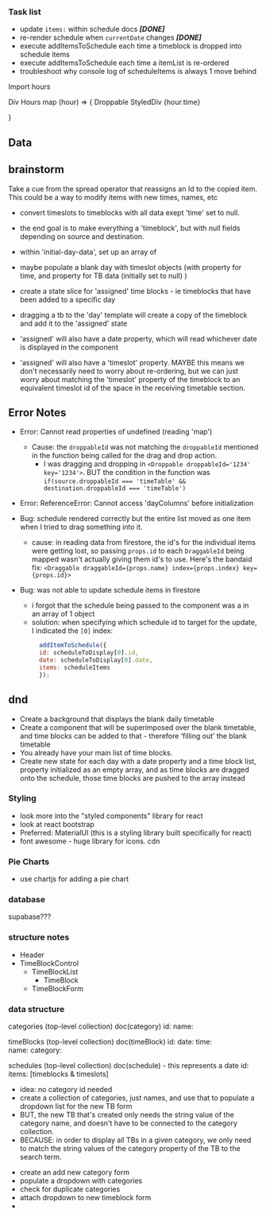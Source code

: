 
### Task list
 * update `items:` within schedule docs ***[DONE]***
 * re-render schedule when `currentDate` changes ***[DONE]***
 * execute addItemsToSchedule each time a timeblock is dropped into schedule items
 * execute addItemsToSchedule each time a itemList is re-ordered
 * troubleshoot why console log of scheduleItems is always 1 move behind


Import hours

Div 
  Hours map (hour) => {
    Droppable 
      StyledDiv
        {hour.time}
        <timeslot >

  }    








## Data

## brainstorm

Take a cue from the spread operator that reassigns an Id to the copied item. This could be a way to modify items with new times, names, etc

- convert timeslots to timeblocks with all data exept 'time' set to null.
- the end goal is to make everything a 'timeblock', but with null fields depending on source and destination.

- within 'initial-day-data', set up an array of 

- maybe populate a blank day with timeslot objects (with property for time, and property for TB data (initially set to null) )

- create a state slice for 'assigned' time blocks - ie timeblocks that have been added to a specific day
- dragging a tb to the 'day' template will create a copy of the timeblock and add it to the 'assigned' state
- 'assigned' will also have a date property, which will read whichever date is displayed in the component
- 'assigned' will also have a 'timeslot' property. MAYBE this means we don't necessarily need to worry about re-ordering, but we can just worry about matching the 'timeslot' property of the timeblock to an equivalent timeslot id of the space in the receiving timetable section.


## Error Notes
- Error: Cannot read properties of undefined (reading 'map') 
  - Cause: the `droppableId` was not matching the `droppableId` mentioned in the function being called for the drag and drop action.
    - I was dragging and dropping in `<Droppable droppableId='1234' key='1234'>`. 
      BUT the condition in the function was `if(source.droppableId === 'timeTable' && destination.droppableId === 'timeTable')`

- Error: ReferenceError: Cannot access 'dayColumns' before initialization

- Bug: schedule rendered correctly but the entire list moved as one item when I tried to drag something into it. 
  - cause: in reading data from firestore, the id's for the individual items were getting lost, 
    so passing `props.id` to each `DraggableId` being mapped wasn't actually giving them id's to use. 
    Here's the  bandaid fix: `<Draggable draggableId={props.name} index={props.index} key={props.id}>`

- Bug: was not able to update schedule items in firestore
  - i forgot that the schedule being passed to the component was a in an array of 1 object
  - solution: when specifying which schedule id to target for the update, I indicated the `[0]` index:
    ```js 
      addItemToSchedule({
      id: scheduleToDisplay[0].id,
      date: scheduleToDisplay[0].date,
      items: scheduleItems
      });
    ```


## dnd
* Create a background that displays the blank daily timetable
* Create a component that will be superimposed over the blank timetable, and time blocks can be added to that - therefore ‘filling out’ the blank timetable
* You already have your main list of time blocks.
* Create new state for each day with a date property and a time block list, property initialized as an empty array, and as time blocks are dragged onto the schedule, those time blocks are pushed to the array instead


### Styling
* look more into the "styled components" library for react
* look at react bootstrap
* Preferred: MaterialUI (this is a styling library built specifically for react)
* font awesome - huge library for icons. cdn

### Pie Charts
* use chartjs for adding a pie chart


### database
supabase???


### structure notes

- Header
- TimeBlockControl
    - TimeBlockList
        - TimeBlock
    - TimeBlockForm
    


### data structure

categories (top-level collection)
    doc(category)
        id: 
        name: 

timeBlocks (top-level collection)
    doc(timeBlock)
        id:
        date: 
        time:  
        name: 
        category: 

schedules (top-level collection)
    doc(schedule) - this represents a date
        id:
        items: [timeblocks & timeslots]














  * idea: no category id needed
  * create a collection of categories, just names, and use that to populate a dropdown list for the new TB form
  * BUT, the new TB that's created only needs the string value of the category name, and doesn't have to be connected to the category collection.
  * BECAUSE: in order to display all TBs in a given category, we only need to match the string values of the category property of the TB to the search term.

  - create an add new category form
  - populate a dropdown with categories
  - check for duplicate categories
  - attach dropdown to new timeblock form
  - 